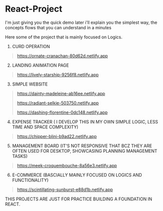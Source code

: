 # React-Project
I'm just giving you the quick demo later i'll explain you the simplest way, the concepts flows that you can understand in a minutes

Here some of the project that is mainly focused on Logics. 

1. CURD OPERATION
> https://ornate-cranachan-80d62d.netlify.app
2. LANDING ANIMATION PAGE
> https://lively-starship-9256f8.netlify.app
3. SIMPLE WEBSITE
> https://dainty-madeleine-ab16ee.netlify.app
> 
> https://radiant-selkie-503750.netlify.app
> 
> https://dashing-florentine-0dc148.netlify.app
> 
4. EXPENSE TRACKER ( I DEVELOP THIS IN MY OWN SIMPLE LOGIC, LESS TIME AND SPACE COMPLEXITY)
> https://chipper-blini-b9ad22.netlify.app
5. MANAGEMENT BOARD (IT'S NOT RESPONSIVE THAT BCZ THEY ARE OFTEN USED FOR DESKTOP, SHOWCASING PLANNING MANAGEMENT TASKS)
> https://meek-croquembouche-8a56e3.netlify.app
6. E-COMMERCE (BASCIALLY MAINLY FOCUSED ON LOGICS AND FUNCTIONALITY)
> https://scintillating-sunburst-e88d1b.netlify.app

THIS PROJECTS ARE JUST FOR PRACTICE BUILDING A FOUNDATION IN REACT. 
